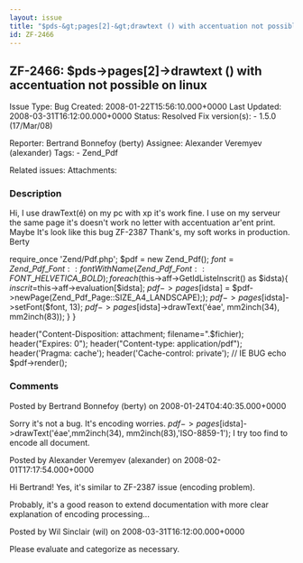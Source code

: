 ```yaml
---
layout: issue
title: "$pds-&gt;pages[2]-&gt;drawtext () with accentuation not possible on linux"
id: ZF-2466
---
```


ZF-2466: $pds->pages[2]->drawtext () with accentuation not possible on linux
----------------------------------------------------------------------------

 Issue Type: Bug Created: 2008-01-22T15:56:10.000+0000 Last Updated: 2008-03-31T16:12:00.000+0000 Status: Resolved Fix version(s): - 1.5.0 (17/Mar/08)
 
 Reporter:  Bertrand Bonnefoy (berty)  Assignee:  Alexander Veremyev (alexander)  Tags: - Zend\_Pdf
 
 Related issues: 
 Attachments: 
### Description

Hi, I use drawText(é) on my pc with xp it's work fine. I use on my serveur the same page it's doesn't work no letter with accentuation ar'ent print. Maybe It's look like this bug ZF-2387 Thank's, my soft works in production. Berty

require\_once 'Zend/Pdf.php'; $pdf = new Zend\_Pdf(); $font = Zend\_Pdf\_Font::fontWithName(Zend\_Pdf\_Font::FONT\_HELVETICA\_BOLD); foreach ($this->aff->GetIdListeInscrit() as $idsta){ $inscrit=$this->aff->evaluation[$idsta]; $pdf->pages[$idsta] = $pdf->newPage(Zend\_Pdf\_Page::SIZE\_A4\_LANDSCAPE);); $pdf->pages[$idsta]->setFont($font, 13); $pdf->pages[$idsta]->drawText('éae', mm2inch(34), mm2inch(83)); } }

header("Content-Disposition: attachment; filename=".$fichier); header("Expires: 0"); header("Content-type: application/pdf"); header('Pragma: cache'); header('Cache-control: private'); // IE BUG echo $pdf->render();

 

 

### Comments

Posted by Bertrand Bonnefoy (berty) on 2008-01-24T04:40:35.000+0000

Sorry it's not a bug. It's encoding worries. $pdf->pages[$idsta]->drawText('éae',mm2inch(34), mm2inch(83),'ISO-8859-1'); I try too find to encode all document.

 

 

Posted by Alexander Veremyev (alexander) on 2008-02-01T17:17:54.000+0000

Hi Bertrand! Yes, it's similar to ZF-2387 issue (encoding problem).

Probably, it's a good reason to extend documentation with more clear explanation of encoding processing...

 

 

Posted by Wil Sinclair (wil) on 2008-03-31T16:12:00.000+0000

Please evaluate and categorize as necessary.

 

 